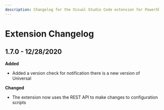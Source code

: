 ```yaml
---
description: Changelog for the Visual Studio Code extension for PowerShell Universal.
---
```


# Extension Changelog

## 1.7.0 - 12/28/2020

**Added**

* Added a version check for notification there is a new version of Universal

**Changed**

* The extension now uses the REST API to make changes to configuration scripts

